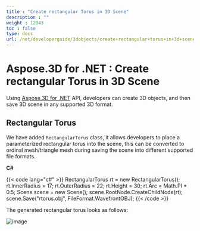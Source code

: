 ```yaml
---
title : "Create rectangular Torus in 3D Scene" 
description : "" 
weight : 12043 
toc : false
type: docs
url: /net/developerguide/3dobjects/create+rectangular+torus+in+3d+scene/
---
```


# Aspose.3D for .NET : Create rectangular Torus in 3D Scene


Using [Aspose.3D for .NET](https://products.aspose.com/3d/net) API, developers can create 3D objects, and then save 3D scene in any supported 3D format.

## Rectangular Torus

We have added `RectangularTorus` class, it allows developers to place a parameterized rectangular torus into the scene, this can be converted to ordinal mesh/triangle mesh during saving the scene into different supported file formats.

**C#**

{{< code lang="c#" >}}
RectangularTorus rt = new RectangularTorus();
rt.InnerRadius = 17;
rt.OuterRadius = 22;
rt.Height = 30;
rt.Arc = Math.PI * 0.5;
Scene scene = new Scene();
scene.RootNode.CreateChildNode(rt);
scene.Save("rtorus.obj", FileFormat.WavefrontOBJ);
{{< /code >}}

The generated rectangular torus looks as follows:

![image](https://docs2.aspose.com/3d/net/attachments/61539825/61767722.png)

